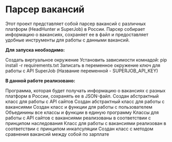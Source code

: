 # Парсер вакансий
Этот проект представляет собой парсер вакансий с различных платформ (HeadHunter и SuperJob) в России. Парсер собирает информацию о вакансиях, сохраняет ее в файл и предоставляет удобные инструменты для работы с данными вакансий.

**Для запуска необходимо:**

Cоздать виртуальное окружение
Установить зависимости комнадой:
pip install -r requirements.txt
Записать в переменное окружение ключ для работы с API SuperJob (Название переменной - SUPERJOB_API_KEY)

**В данной работе реализовано:**

Программа, которая будет получать информацию о вакансиях с разных платформ в России, сохранять ее в JSON-файл.
Создан абстрактный класс для работы с API сайтов
Создан абстрактный класс для работы с вакансиями
Создан класс и функции для работы с пользователем
Объединины все классы и функции в единую программу
Классы для работы с API сайтов с вакансиями реализованы в соответствии с принципом наследования
Класс для работы с вакансиями реализован в соответствии с принципом инкапсуляции
Создан класс с методом сравнения вакансий между собой по зарплате
